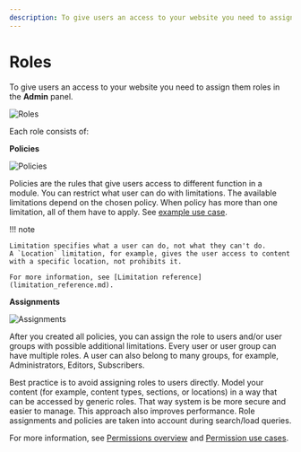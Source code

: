 ```yaml
---
description: To give users an access to your website you need to assign them roles in the Admin Panel.
---
```


# Roles

To give users an access to your website you need to assign them roles in the **Admin** panel.

![Roles](admin_panel_roles.png "Roles")

Each role consists of:

**Policies**

![Policies](admin_panel_policies.png "Policies")

Policies are the rules that give users access to different function in a module.
You can restrict what user can do with limitations.
The available limitations depend on the chosen policy.
When policy has more than one limitation, all of them have to apply.
See [example use case](permission_use_cases.md#restrict-editing-to-part-of-the-tree).

!!! note

    Limitation specifies what a user can do, not what they can't do.
    A `Location` limitation, for example, gives the user access to content with a specific location, not prohibits it.

    For more information, see [Limitation reference](limitation_reference.md).

**Assignments**

![Assignments](admin_panel_assignments.png "Assignments")

After you created all policies, you can assign the role to users and/or user groups with possible additional limitations.
Every user or user group can have multiple roles.
A user can also belong to many groups, for example, Administrators, Editors, Subscribers.

Best practice is to avoid assigning roles to users directly.
Model your content (for example, content types, sections, or locations) in a way that can be accessed by generic roles.
That way system is be more secure and easier to manage.
This approach also improves performance.
Role assignments and policies are taken into account during search/load queries.

For more information, see [Permissions overview](permissions.md) and [Permission use cases](permission_use_cases.md).
